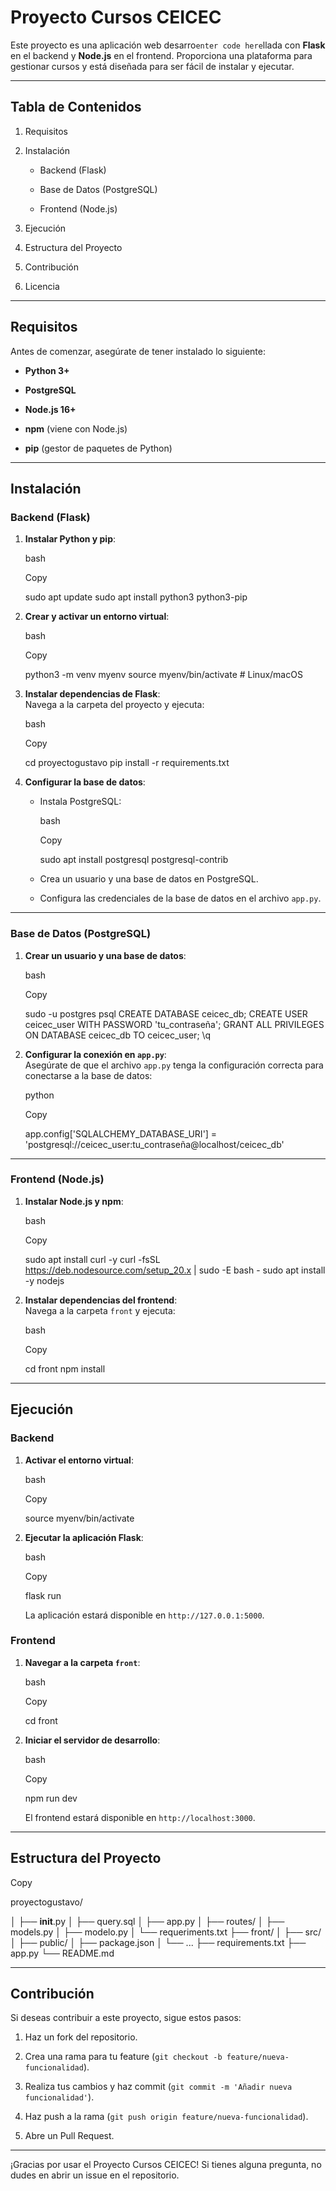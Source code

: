 # Proyecto Cursos CEICEC

Este proyecto es una aplicación web desarro`enter code here`llada con  **Flask**  en el backend y  **Node.js**  en el frontend. Proporciona una plataforma para gestionar cursos y está diseñada para ser fácil de instalar y ejecutar.

----------

## Tabla de Contenidos

1.  Requisitos
    
2.  Instalación
    
    -   Backend (Flask)
        
    -   Base de Datos (PostgreSQL)
        
    -   Frontend (Node.js)
        
3.  Ejecución
    
4.  Estructura del Proyecto
    
5.  Contribución
    
6.  Licencia
    

----------

## Requisitos

Antes de comenzar, asegúrate de tener instalado lo siguiente:

-   **Python 3+**
    
-   **PostgreSQL**
    
-   **Node.js 16+**
    
-   **npm**  (viene con Node.js)
    
-   **pip**  (gestor de paquetes de Python)
    

----------

## Instalación

### Backend (Flask)

1.  **Instalar Python y pip**:
    
    bash
    
    Copy
    
    sudo apt update
    sudo apt install python3 python3-pip
    
2.  **Crear y activar un entorno virtual**:
    
    bash
    
    Copy
    
    python3 -m venv myenv
    source myenv/bin/activate  # Linux/macOS
    
3.  **Instalar dependencias de Flask**:  
    Navega a la carpeta del proyecto y ejecuta:
    
    bash
    
    Copy
    
    cd proyectogustavo
    pip install -r requirements.txt
    
4.  **Configurar la base de datos**:
    
    -   Instala PostgreSQL:
        
        bash
        
        Copy
        
        sudo apt install postgresql postgresql-contrib
        
    -   Crea un usuario y una base de datos en PostgreSQL.
        
    -   Configura las credenciales de la base de datos en el archivo  `app.py`.
        

----------

### Base de Datos (PostgreSQL)

1.  **Crear un usuario y una base de datos**:
    
    bash
    
    Copy
    
    sudo -u postgres psql
    CREATE DATABASE ceicec_db;
    CREATE USER ceicec_user WITH PASSWORD 'tu_contraseña';
    GRANT ALL PRIVILEGES ON DATABASE ceicec_db TO ceicec_user;
    \q
    
2.  **Configurar la conexión en  `app.py`**:  
    Asegúrate de que el archivo  `app.py`  tenga la configuración correcta para conectarse a la base de datos:
    
    python
    
    Copy
    
    app.config['SQLALCHEMY_DATABASE_URI'] = 'postgresql://ceicec_user:tu_contraseña@localhost/ceicec_db'
    

----------

### Frontend (Node.js)

1.  **Instalar Node.js y npm**:
    
    bash
    
    Copy
    
    sudo apt install curl -y
    curl -fsSL https://deb.nodesource.com/setup_20.x | sudo -E bash -
    sudo apt install -y nodejs
    
2.  **Instalar dependencias del frontend**:  
    Navega a la carpeta  `front`  y ejecuta:
    
    bash
    
    Copy
    
    cd front
    npm install
    

----------

## Ejecución

### Backend

1.  **Activar el entorno virtual**:
    
    bash
    
    Copy
    
    source myenv/bin/activate
    
2.  **Ejecutar la aplicación Flask**:
    
    bash
    
    Copy
    
    flask run
    
    La aplicación estará disponible en  `http://127.0.0.1:5000`.
    

### Frontend

1.  **Navegar a la carpeta  `front`**:
    
    bash
    
    Copy
    
    cd front
    
2.  **Iniciar el servidor de desarrollo**:
    
    bash
    
    Copy
    
    npm run dev
    
    El frontend estará disponible en  `http://localhost:3000`.
    

----------

## Estructura del Proyecto

Copy

proyectogustavo/

│   ├── __init__.py
│   ├── query.sql
│   ├── app.py
│   ├── routes/
│   ├── models.py
│   ├── modelo.py
│   └── requeriments.txt
├── front/
│   ├── src/
│   ├── public/
│   ├── package.json
│   └── ...
├── requirements.txt
├── app.py
└── README.md

----------

## Contribución

Si deseas contribuir a este proyecto, sigue estos pasos:

1.  Haz un fork del repositorio.
    
2.  Crea una rama para tu feature (`git checkout -b feature/nueva-funcionalidad`).
    
3.  Realiza tus cambios y haz commit (`git commit -m 'Añadir nueva funcionalidad'`).
    
4.  Haz push a la rama (`git push origin feature/nueva-funcionalidad`).
    
5.  Abre un Pull Request.
    

----------

¡Gracias por usar el Proyecto Cursos CEICEC! Si tienes alguna pregunta, no dudes en abrir un issue en el repositorio.